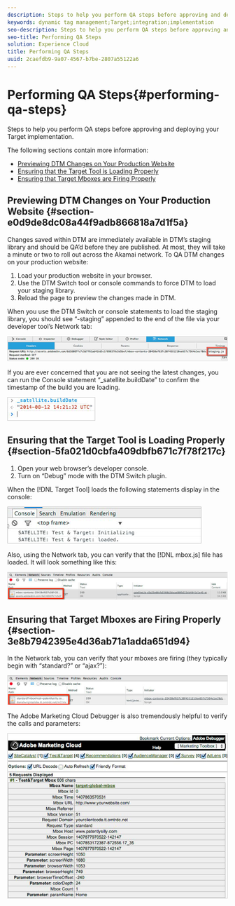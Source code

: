 ```yaml
---
description: Steps to help you perform QA steps before approving and deploying your Target implementation.
keywords: dynamic tag management;Target;integration;implementation
seo-description: Steps to help you perform QA steps before approving and deploying your Target implementation.
seo-title: Performing QA Steps
solution: Experience Cloud
title: Performing QA Steps
uuid: 2caefdb9-9a07-4567-b7be-2807a55122a6
---
```


# Performing QA Steps{#performing-qa-steps}

Steps to help you perform QA steps before approving and deploying your Target implementation.

The following sections contain more information:

* [Previewing DTM Changes on Your Production Website](../qa-approval-deployal-steps/performing-qa-steps.md#section-e0d9de8dc08a44f9adb866818a7d1f5a) 
* [Ensuring that the Target Tool is Loading Properly](../qa-approval-deployal-steps/performing-qa-steps.md#section-5fa021d0cbfa409dbfb671c7f78f217c) 
* [Ensuring that Target Mboxes are Firing Properly](../qa-approval-deployal-steps/performing-qa-steps.md#section-3e8b7942395e4d36ab71a1adda651d94)

## Previewing DTM Changes on Your Production Website {#section-e0d9de8dc08a44f9adb866818a7d1f5a}

Changes saved within DTM are immediately available in DTM’s staging library and should be QA’d before they are published. At most, they will take a minute or two to roll out across the Akamai network. To QA DTM changes on your production website:

1. Load your production website in your browser. 
1. Use the DTM Switch tool or console commands to force DTM to load your staging library. 
1. Reload the page to preview the changes made in DTM.

When you use the DTM Switch or console statements to load the staging library, you should see “-staging” appended to the end of the file via your developer tool’s Network tab:

![](assets/network_tab.png)

If you are ever concerned that you are not seeing the latest changes, you can run the Console statement “_satellite.buildDate” to confirm the timestamp of the build you are loading.

![](assets/sat_build_date.png)

## Ensuring that the Target Tool is Loading Properly {#section-5fa021d0cbfa409dbfb671c7f78f217c}

1. Open your web browser’s developer console. 
1. Turn on “Debug” mode with the DTM Switch plugin.

When the [!DNL Target Tool] loads the following statements display in the console:

![](assets/console.png)

Also, using the Network tab, you can verify that the [!DNL mbox.js] file has loaded. It will look something like this:

![](assets/network_tab_2.png)

## Ensuring that Target Mboxes are Firing Properly {#section-3e8b7942395e4d36ab71a1adda651d94}

In the Network tab, you can verify that your mboxes are firing (they typically begin with “standard?” or “ajax?”):

![](assets/network_tab_3.png)

The Adobe Marketing Cloud Debugger is also tremendously helpful to verify the calls and parameters:

![](assets/mc_debugger.png)


